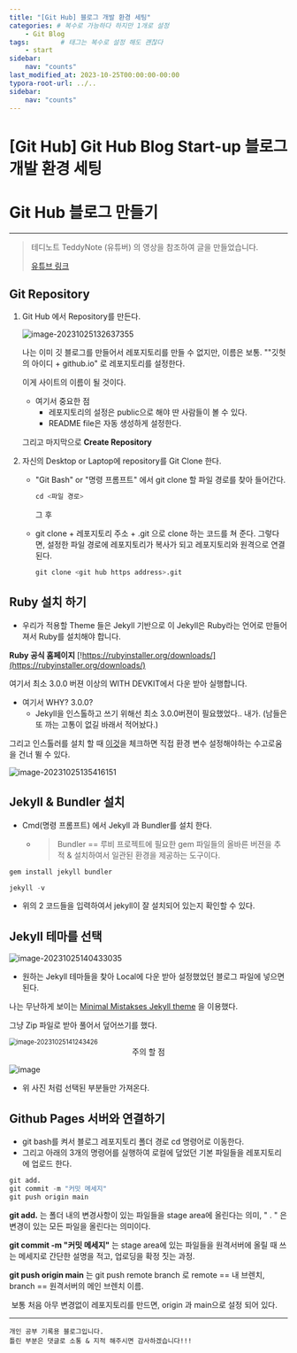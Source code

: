 ```yaml
---
title: "[Git Hub] 블로그 개발 환경 세팅"
categories: # 복수로 가능하다 하지만 1개로 설정
    - Git Blog
tags:        # 태그는 복수로 설정 해도 괜찮다
    - start
sidebar:   
    nav: "counts"
last_modified_at: 2023-10-25T00:00:00-00:00
typora-root-url: ../..
sidebar:
    nav: "counts"
---
```



# [Git Hub] Git Hub Blog Start-up 블로그 개발 환경 세팅
# Git Hub 블로그 만들기 

---

  

> 테디노트 TeddyNote (유튜버) 의 영상을 참조하여 글을 만들었습니다.
>
> [유튜브 링크](https://www.youtube.com/@teddynote) 

## Git Repository

1. Git Hub 에서 Repository를 만든다. 

     ![image-20231025132637355](/images/2023-10-25-git-start/image-20231025132637355.png)

     

   나는 이미 깃 블로그를 만들어서 레포지토리를 만들 수 없지만, 이름은 보통.  ""깃헛의 아이디 + github.io" 로 레포지토리를 설정한다.

   이게 사이트의 이름이 될 것이다.

   - 여기서 중요한 점
     - 레포지토리의 설정은 public으로 해야 딴 사람들이 볼 수 있다.
     - README file은 자동 생성하게 설정한다.

   그리고 마지막으로 **Create Repository**

     

     

2. 자신의 Desktop or  Laptop에 repository를 Git Clone 한다.

   - "Git Bash" or "명령 프롬프트" 에서 git clone 할 파일 경로를 찾아 들어간다.

     ```python
     cd <파일 경로>
     ```

     그 후

       

   - git clone +  레포지토리 주소 + .git 으로  clone 하는 코드를 쳐 준다.  그렇다면, 설정한 파일 경로에 레포지토리가 복사가 되고 레포지토리와 원격으로 연결된다.

     ```python
     git clone <git hub https address>.git
     ```

  

  

## Ruby 설치 하기

- 우리가 적용할 Theme 들은 Jekyll 기반으로 이 Jekyll은 Ruby라는 언어로 만들어져서 Ruby를 설치해야 합니다.

**Ruby 공식 홈페이지** [!https://rubyinstaller.org/downloads/](https://rubyinstaller.org/downloads/)

여기서 최소 3.0.0 버젼 이상의 WITH DEVKIT에서 다운 받아 실행합니다.

  

 - 여기서 WHY? 3.0.0?
   - Jekyll을 인스톨하고 쓰기 위해선 최소 3.0.0버젼이 필요했었다.. 내가. 
     (남들은 또 까는 고통이 없길 바래서 적어놨다.)

그리고 인스톨러를 설치 할 때 <u>이것</u>을 체크하면 직접 환경 변수 설정해야하는 수고로움을 건너 뛸 수 있다.

<img src="/images/2023-10-25-git-start/image-20231025135416151.png" alt="image-20231025135416151" align="center" />



  

  

## Jekyll & Bundler 설치

- Cmd(명령 프롬프트) 에서 Jekyll 과 Bundler를 설치 한다.

  - > Bundler ==  루비 프로젝트에 필요한 gem 파일들의 올바른 버젼을 추적 & 설치하여서 일관된 환경을 제공하는 도구이다.

```python
gem install jekyll bundler

jekyll -v
```

- 위의 2 코드들을 입력하여서 jekyll이 잘 설치되어 있는지 확인할 수 있다.

    

  
  
  

## Jekyll 테마를 선택

![image-20231025140433035](/images/2023-10-25-git-start/image-20231025140433035.png)

  

  

- 원하는 Jekyll  테마들을 찾아 Local에 다운 받아 설정했었던 블로그 파일에 넣으면 된다.

나는 무난하게 보이는 [Minimal Mistakses Jekyll theme](https://github.com/mmistakes/minimal-mistakes)  을 이용했다.

그냥 Zip 파일로 받아 풀어서 덮어쓰기를 했다.

<img src="/images/2023-10-25-git-start/image-20231025141243426.png" alt="image-20231025141243426" style="zoom:80%;" />

<center> 주의 할 점 </center>

![image](/images/2023-10-25-git-start/image.png)

- 위 사진 처럼 선택된 부분들만 가져온다.

  

  

## Github Pages 서버와 연결하기

- git bash를 켜서 블로그 레포지토리 폴더 경로 cd 명령어로 이동한다. 
- 그리고 아래의 3개의 명령어를 실행하여 로컬에 덮었던 기본 파일들을 레포지토리에 업로드 한다.

```python
git add.
git commit -m "커밋 메세지"
git push origin main
```

  

**git add.** 는 폴더 내의 변경사항이 있는 파일들을 stage area에 올린다는 의미, " . " 은 변경이 있는 모든 파일을 올린다는 의미이다.

**git commit -m "커밋 메세지"** 는 stage area에 있는 파일들을 원격서버에 올릴 때 쓰는 메세지로 간단한 설명을 적고, 업로딩을 확정 짓는 과정.

**git push origin main** 는 git push remote branch 로 remote == 내 브렌치, branch == 원격서버의 메인 브렌치 이름.

​		보통 처음 아무 변경없이 레포지토리를 만드면, origin 과 main으로 설정 되어 있다.

---

```
개인 공부 기록용 블로그입니다.
틀린 부분은 댓글로 소통 & 지적 해주시면 감사하겠습니다!!!
```
